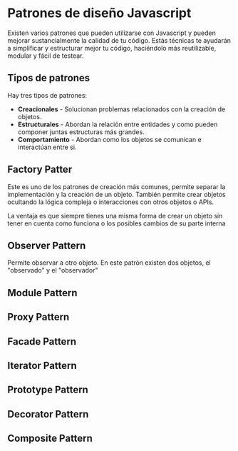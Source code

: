 # Patrones de diseño Javascript

Existen varios patrones que pueden utilizarse con Javascript y pueden mejorar sustancialmente la calidad de tu código. Estás técnicas te ayudarán a simplificar y estructurar mejor tu código, haciéndolo más reutilizable, modular y fácil de testear.

## Tipos de patrones

Hay tres tipos de patrones:

- **Creacionales** - Solucionan problemas relacionados con la creación de objetos.
- **Estructurales** - Abordan la relación entre entidades y como pueden componer juntas estructuras más grandes.
- **Comportamiento** - Abordan como los objetos se comunican e interactúan entre si.

## Factory Patter

Este es uno de los patrones de creación más comunes, permite separar la implementación y la creación de un objeto. También permite crear objetos ocultando la lógica compleja o interacciones con otros objetos o APIs.

La ventaja es que siempre tienes una misma forma de crear un objeto sin tener en cuenta como funciona o los posibles cambios de su parte interna

## Observer Pattern

Permite observar a otro objeto. En este patrón existen dos objetos, el "observado" y el "observador"

## Module Pattern

## Proxy Pattern

## Facade Pattern

## Iterator Pattern

## Prototype Pattern

## Decorator Pattern

## Composite Pattern

